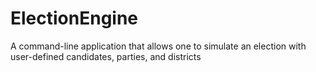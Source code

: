 # ElectionEngine
A command-line application that allows one to simulate an election with user-defined candidates, parties, and districts
